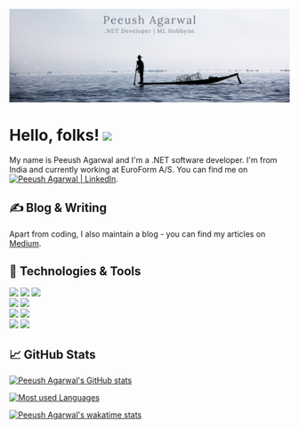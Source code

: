 [![Header](Assets/GH-Banner.png "Header")](https://peeush-the-developer.github.io/)

# Hello, folks! <img src="Assets/wave.gif" width="30px">

My name is Peeush Agarwal and I'm a .NET software developer. I'm from India and currently working at EuroForm A/S. You can find me on [![Peeush Agarwal | LinkedIn][3.2]][3].

## &#x270d; Blog & Writing

Apart from coding, I also maintain a blog - you can find my articles on [Medium](https://peeushagarwal.medium.com/).

## 🔧 Technologies & Tools

![](https://img.shields.io/badge/Code-C--Sharp-informational?style=flat&logo=dot-net&logoColor=white&color=2bbc8a)
![](https://img.shields.io/badge/Code-Python-informational?style=flat&logo=python&logoColor=white&color=2bbc8a)
![](https://img.shields.io/badge/Code-JavaScript-informational?style=flat&logo=javascript&logoColor=white&color=2bbc8a)  
![](https://img.shields.io/badge/Editor-VS_2019-informational?style=flat&logo=visual-studio&logoColor=white&color=2bbc8a)
![](https://img.shields.io/badge/Editor-VS_Code-informational?style=flat&logo=Visual-studio-code&logoColor=white&color=2bbc8a)  
![](https://img.shields.io/badge/Data-MS--SQL--Server-informational?style=flat&logo=microsoft-sql-server&logoColor=white&color=2bbc8a)
![](https://img.shields.io/badge/Data-PowerBI-informational?style=flat&logo=power-bi&logoColor=white&color=2bbc8a)  
![](https://img.shields.io/badge/Cloud-Azure-informational?style=flat&logo=microsoft-azure&logoColor=white&color=2bbc8a)
![](https://img.shields.io/badge/Cloud-AWS-informational?style=flat&logo=amazon&logoColor=white&color=2bbc8a)

## &#x1f4c8; GitHub Stats

[![Peeush Agarwal's GitHub stats](https://github-readme-stats.vercel.app/api?username=peeush-the-developer&show_icons=true&theme=vue-dark)](https://github.com/peeush-the-developer/)

[![Most used Languages](https://github-readme-stats.vercel.app/api/top-langs/?username=peeush-the-developer&theme=vue-dark&hide=shell&langs_count=3&layout=compact)](https://github.com/peeush-the-developer/)

[![Peeush Agarwal's wakatime stats](https://github-readme-stats.vercel.app/api/wakatime?username=peeushagarwal&theme=vue-dark)](https://github.com/peeush-the-developer/)

<!-- links to social media icons -->

<!-- icons with padding -->

[1.1]: http://i.imgur.com/tXSoThF.png "twitter icon with padding"
[2.1]: http://i.imgur.com/0o48UoR.png "github icon with padding"

<!-- icons without padding -->

[1.2]: http://i.imgur.com/wWzX9uB.png "twitter icon without padding"
[2.2]: http://i.imgur.com/9I6NRUm.png "github icon without padding"
[3.2]: Assets/linkedin-3-16.png "LinkedIn icon without padding"

<!-- links to your social media accounts -->

[1]: https://twitter.com/
[2]: https://github.com/peeush-the-developer
[3]: https://www.linkedin.com/in/peeushagarwal/

<!-- Resources -->
<!-- Icons: https://simpleicons.org/ -->
<!-- GitHub Stats: https://github.com/anuraghazra/github-readme-stats -->
<!-- Emojis: https://emojipedia.org/emoji/ -->
<!-- HTML Emojis: https://www.fileformat.info/index.htm -->
<!-- Shields: https://shields.io/ -->
<!-- Awesome GitHub Profile README: https://github.com/abhisheknaiidu/awesome-github-profile-readme -->
